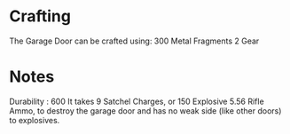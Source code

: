 # Crafting

The Garage Door can be crafted using:
300 Metal Fragments
2 Gear
# Notes

Durability : 600 
It takes 9 Satchel Charges, or 150 Explosive 5.56 Rifle Ammo, to destroy the garage door and has no weak side (like other doors) to explosives.
